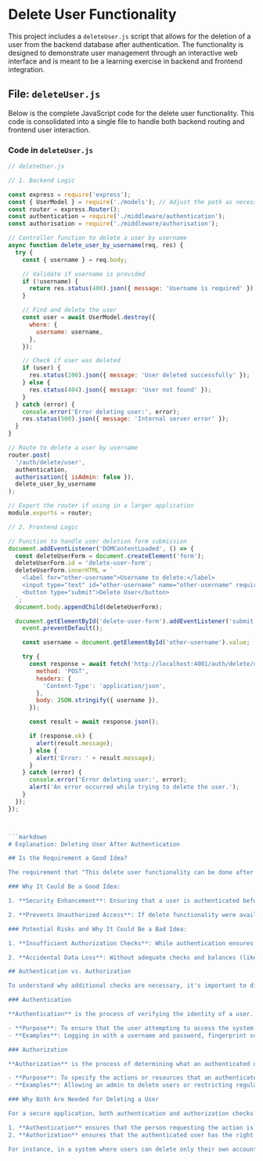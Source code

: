 # Delete User Functionality

This project includes a `deleteUser.js` script that allows for the deletion of a user from the backend database after authentication. The functionality is designed to demonstrate user management through an interactive web interface and is meant to be a learning exercise in backend and frontend integration.

## File: `deleteUser.js`

Below is the complete JavaScript code for the delete user functionality. This code is consolidated into a single file to handle both backend routing and frontend user interaction.

### Code in `deleteUser.js`

```javascript
// deleteUser.js

// 1. Backend Logic

const express = require('express');
const { UserModel } = require('./models'); // Adjust the path as necessary
const router = express.Router();
const authentication = require('./middleware/authentication');
const authorisation = require('./middleware/authorisation');

// Controller function to delete a user by username
async function delete_user_by_username(req, res) {
  try {
    const { username } = req.body;

    // Validate if username is provided
    if (!username) {
      return res.status(400).json({ message: 'Username is required' });
    }

    // Find and delete the user
    const user = await UserModel.destroy({
      where: {
        username: username,
      },
    });

    // Check if user was deleted
    if (user) {
      res.status(200).json({ message: 'User deleted successfully' });
    } else {
      res.status(404).json({ message: 'User not found' });
    }
  } catch (error) {
    console.error('Error deleting user:', error);
    res.status(500).json({ message: 'Internal server error' });
  }
}

// Route to delete a user by username
router.post(
  '/auth/delete/user',
  authentication,
  authorisation({ isAdmin: false }),
  delete_user_by_username
);

// Export the router if using in a larger application
module.exports = router;

// 2. Frontend Logic

// Function to handle user deletion form submission
document.addEventListener('DOMContentLoaded', () => {
  const deleteUserForm = document.createElement('form');
  deleteUserForm.id = 'delete-user-form';
  deleteUserForm.innerHTML = `
    <label for="other-username">Username to delete:</label>
    <input type="text" id="other-username" name="other-username" required>
    <button type="submit">Delete User</button>
  `;
  document.body.appendChild(deleteUserForm);

  document.getElementById('delete-user-form').addEventListener('submit', async (event) => {
    event.preventDefault();

    const username = document.getElementById('other-username').value;

    try {
      const response = await fetch('http://localhost:4001/auth/delete/user', {
        method: 'POST',
        headers: {
          'Content-Type': 'application/json',
        },
        body: JSON.stringify({ username }),
      });

      const result = await response.json();

      if (response.ok) {
        alert(result.message);
      } else {
        alert('Error: ' + result.message);
      }
    } catch (error) {
      console.error('Error deleting user:', error);
      alert('An error occurred while trying to delete the user.');
    }
  });
});



```markdown
# Explanation: Deleting User After Authentication

## Is the Requirement a Good Idea?

The requirement that "This delete user functionality can be done after authentication" is both **a good idea and potentially risky** depending on the context and implementation details.

### Why It Could Be a Good Idea:

1. **Security Enhancement**: Ensuring that a user is authenticated before allowing them to delete any user data is crucial for maintaining security. Authentication verifies that the person making the request is who they claim to be. By implementing authentication, the application ensures that only legitimate users are allowed to perform sensitive actions like deleting a user.

2. **Prevents Unauthorized Access**: If delete functionality were available without authentication, anyone could potentially delete any user's data, which would be a significant security vulnerability. Authentication acts as the first layer of defense to prevent unauthorized users from performing critical actions.

### Potential Risks and Why It Could Be a Bad Idea:

1. **Insufficient Authorization Checks**: While authentication ensures the user is who they say they are, it does not ensure that they have permission to delete another user. If the application only checks for authentication but not authorization, any authenticated user could potentially delete any other user's account, which would be a severe flaw. This could lead to misuse of the delete functionality, especially if a malicious user gains access to an authenticated session.

2. **Accidental Data Loss**: Without adequate checks and balances (like confirmation prompts or role-based permissions), there is a risk of accidental or malicious data deletion. It’s essential that the delete functionality is protected by more than just authentication to avoid unintended consequences.

## Authentication vs. Authorization

To understand why additional checks are necessary, it's important to differentiate between authentication and authorization:

### Authentication

**Authentication** is the process of verifying the identity of a user. It answers the question: *"Who are you?"* Common authentication methods include passwords, multi-factor authentication (MFA), and biometric verification.

- **Purpose**: To ensure that the user attempting to access the system is who they claim to be.
- **Examples**: Logging in with a username and password, fingerprint scanning, using a security token.

### Authorization

**Authorization** is the process of determining what an authenticated user is allowed to do. It answers the question: *"What are you allowed to do?"*

- **Purpose**: To specify the actions or resources that an authenticated user can access based on their permissions or roles.
- **Examples**: Allowing an admin to delete users or restricting regular users to view-only access to certain data.

### Why Both Are Needed for Deleting a User

For a secure application, both authentication and authorization checks are necessary:

1. **Authentication** ensures that the person requesting the action is a legitimate user of the system.
2. **Authorization** ensures that the authenticated user has the right permissions to perform the delete action.

For instance, in a system where users can delete only their own accounts, both authentication (to ensure the user is logged in) and authorization (to ensure they are deleting their own account) checks are required. In an admin-controlled environment, additional authorization checks (like verifying admin rights) would be necessary to allow the deletion of any user.

```
